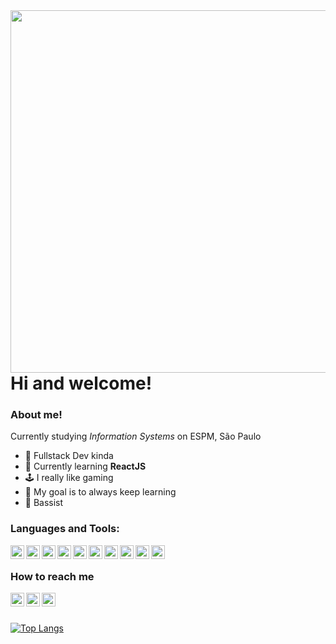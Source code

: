 

<img align="right" height="580em" src="https://cdn.discordapp.com/attachments/481619721448456192/972406631335874570/oceanside.png" />

<h1 align="left"> Hi and welcome! </h1>

### About me!
<p> Currently studying <i>Information Systems</i> on ESPM, São Paulo </p>

- 🎉 Fullstack Dev kinda
- 🔭 Currently learning <b>ReactJS</b>
- 🕹 I really like gaming
- 🎲 My goal is to always keep learning 
- 🎵 Bassist

### Languages and Tools:

<img align="left" width="22" alt="html" src="https://cdn.jsdelivr.net/gh/devicons/devicon/icons/html5/html5-original.svg" />

<img align="left" width="22" alt="css" src="https://cdn.jsdelivr.net/gh/devicons/devicon/icons/css3/css3-original.svg" />

<img align="left" width="22" alt="javascript" src="https://cdn.jsdelivr.net/gh/devicons/devicon/icons/javascript/javascript-original.svg" />

<img align="left" width="22" alt="javascript" src="https://cdn.jsdelivr.net/gh/devicons/devicon/icons/react/react-original.svg" />
          

<img align="left" width="22" alt="java" src="https://cdn.jsdelivr.net/gh/devicons/devicon/icons/typescript/typescript-original.svg" />

<img align="left" width="22" alt="python" src="https://cdn.jsdelivr.net/gh/devicons/devicon/icons/python/python-original.svg" />

<img align="left" width="22" alt="spring" src="https://cdn.jsdelivr.net/gh/devicons/devicon/icons/spring/spring-original.svg" />

<img align="left" width="22" alt="SQL" src="https://cdn.jsdelivr.net/gh/devicons/devicon/icons/mysql/mysql-original.svg" />
          

<img align="left" width="22" src="https://cdn.jsdelivr.net/gh/devicons/devicon/icons/java/java-original.svg" />
          

 <img align="left" width="22" alt="Github" src="https://cdn.jsdelivr.net/gh/devicons/devicon/icons/github/github-original.svg" />
  
</br>
 
 ### How to reach me
 
 
[<img align="left" alt="LinkedIn" width="22px" src="https://simpleicons.org/icons/linkedin.svg"/>][linkedin]
[<img align="left" alt="Twitter" width="22px" src="https://simpleicons.org/icons/twitter.svg"/>][twitter]
[<img align="left"  alt="Instagram" width="22px" src="https://simpleicons.org/icons/instagram.svg"/>][instagram]

</br>
</br>

[![Top Langs](https://github-readme-stats.vercel.app/api/top-langs/?username=bluz1n&layout=compact&theme=bear)](https://github.com/anuraghazra/github-readme-stats)


[linkedin]: https://www.linkedin.com/in/matheus-arruda-3a5657181/
[twitter]: https://twitter.com/bluz1n
[instagram]: https://www.instagram.com/_matcf/
